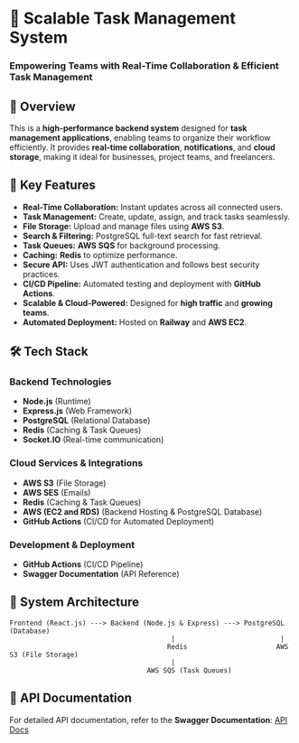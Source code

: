 # 🚀 Scalable Task Management System  

### **Empowering Teams with Real-Time Collaboration & Efficient Task Management**  

## 📌 **Overview**  
This is a **high-performance backend system** designed for **task management applications**, enabling teams to organize their workflow efficiently. It provides **real-time collaboration**, **notifications**, and **cloud storage**, making it ideal for businesses, project teams, and freelancers.  

## 🎯 **Key Features**  

- **Real-Time Collaboration:** Instant updates across all connected users.  
- **Task Management:** Create, update, assign, and track tasks seamlessly.  <!-- - **Notifications:** Get alerts via **AWS SNS** or Web Push Notifications.  -->
- **File Storage:** Upload and manage files using **AWS S3**.  
- **Search & Filtering:** PostgreSQL full-text search for fast retrieval.  
- **Task Queues:** **AWS SQS** for background processing.  
- **Caching:** **Redis** to optimize performance.  
- **Secure API:** Uses JWT authentication and follows best security practices.  
- **CI/CD Pipeline:** Automated testing and deployment with **GitHub Actions**.  
- **Scalable & Cloud-Powered:** Designed for **high traffic** and **growing teams**.  
- **Automated Deployment:** Hosted on **Railway** and **AWS EC2**.  

## 🛠 **Tech Stack**  

### **Backend Technologies**  
- **Node.js** (Runtime)  
- **Express.js** (Web Framework)  
- **PostgreSQL** (Relational Database)  
- **Redis** (Caching & Task Queues)  
- **Socket.IO** (Real-time communication)  

### **Cloud Services & Integrations**  
- **AWS S3** (File Storage)  
- **AWS SES** (Emails)  
- **Redis** (Caching & Task Queues)  
- **AWS (EC2 and RDS)** (Backend Hosting & PostgreSQL Database)  
- **GitHub Actions** (CI/CD for Automated Deployment)  

### **Development & Deployment**  
- **GitHub Actions** (CI/CD Pipeline)  
- **Swagger Documentation** (API Reference)  


## 🚀 **System Architecture**
```
Frontend (React.js) ---> Backend (Node.js & Express) ---> PostgreSQL (Database)
                                        |                          |
                                       Redis                      AWS S3 (File Storage)
                                        |
                                  AWS SQS (Task Queues)
```
## 📖 **API Documentation**  
For detailed API documentation, refer to the **Swagger Documentation**: [API Docs](https://api.collabtask.me/api-docs/)  


